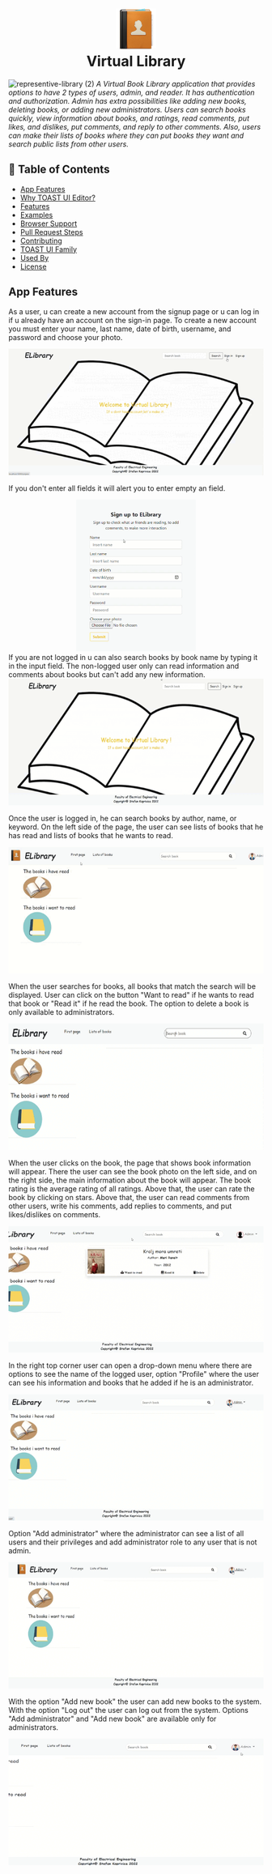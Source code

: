 <h1 align="center" color="blue">
  <img src="gifs/book-nav.png" alt="Markdownify" width="80" height="80">
  <br>
  Virtual Library
  <br>
</h1>

![representive-library (2)](https://github.com/StefannKoo/Virtual-Book-Library/assets/94062363/083f858f-30a5-454b-9408-a6bbab62e4a6)
<i> A Virtual Book Library application that provides options to have 2 types of users, admin, and reader. It has authentication and authorization. Admin has extra possibilities like adding new books, deleting books, or adding new administrators.
Users can search books quickly, view information about books, and ratings, read comments, put likes, and dislikes, put comments, and reply to other comments. Also, users can make their lists of books where they can put books they want and search public lists from other users. </i>
## 🚩 Table of Contents

- [App Features](#app-features)
- [Why TOAST UI Editor?](#-why-toast-ui-editor)
- [Features](#-features)
- [Examples](#-examples)
- [Browser Support](#-browser-support)
- [Pull Request Steps](#-pull-request-steps)
- [Contributing](#-contributing)
- [TOAST UI Family](#-toast-ui-family)
- [Used By](#-used-by)
- [License](#-license)
## App Features
As a user, u can create a new account from the signup page or u can log in if u already have an account on the sign-in page. To create a new account you must enter your name, last name, date of birth, username, and password and choose your photo. 

<img src="gifs/sign-up-record.gif" height="250px" width="600px" >

If you don't enter all fields it will alert you to enter empty an field.

<div align="center" width="600px"><img src="gifs/sign-up-invalid.gif" height="300px" ></div>
If you are not logged in u can also search books by book name by typing it in the input field. The non-logged user only can read information and comments about books but can't add any new information.

<img src="gifs/search-books-not-logged.gif" height="250px" width="600px" >

Once the user is logged in, he can search books by author, name, or keyword. On the left side of the page, the user can see lists of books that he has read and lists of books that he wants to read.

<img src="gifs/read-want-read.gif" height="250px" width="600px" >

When the user searches for books, all books that match the search will be displayed. User can click on the button "Want to read" if he wants to read that book or "Read it" if he read the book. The option to delete a book is only available to administrators.

<img src="gifs/check-read-want.gif" height="250px" width="600px" >

When the user clicks on the book, the page that shows book information will appear.  There the user can see the book photo on the left side, and on the right side, the main information about the book will appear. The book rating is the average rating of all ratings. Above that, the user can rate the book by clicking on stars. Above that, the user can read comments from other users, write his comments, add replies to comments, and put likes/dislikes on comments.

<img src="gifs/book-page1.gif" height="250px" width="600px" >

In the right top corner user can open a drop-down menu where there are options to see the name of the logged user, option "Profile" where the user can see his information and books that he added if he is an administrator.

<img src="gifs/profile.gif" height="250px" width="600px" >

Option "Add administrator" where the administrator can see a list of all users and their privileges and add administrator role to any user that is not admin.

<img src="gifs/add-admin1.gif" height="250px" width="600px" >

 With the option "Add new book" the user can add new books to the system. With the option "Log out" the user can log out from the system. Options "Add administrator" and "Add new book" are available only for administrators.
 
<img src="gifs/add-book.gif" height="250px" width="600px" >
